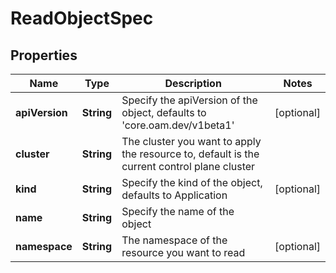 

# ReadObjectSpec


## Properties

| Name | Type | Description | Notes |
|------------ | ------------- | ------------- | -------------|
|**apiVersion** | **String** | Specify the apiVersion of the object, defaults to &#39;core.oam.dev/v1beta1&#39; |  [optional] |
|**cluster** | **String** | The cluster you want to apply the resource to, default is the current control plane cluster |  |
|**kind** | **String** | Specify the kind of the object, defaults to Application |  [optional] |
|**name** | **String** | Specify the name of the object |  |
|**namespace** | **String** | The namespace of the resource you want to read |  [optional] |



